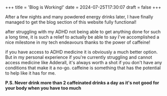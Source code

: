 +++
title = 'Blog is Working!'
date = 2024-07-25T17:30:07
draft = false
+++

After a few nights and many powdered energy drinks later, I have finally managed to get the blog
section of this website fully functional!

 after struggling with my ADHD not being able to get anything done for such a long time, it 
 is such a relief to actually be able to say I've accomplished a nice milestone in my tech
 endeavours thanks to the power of caffeine!
 
 if you have access to ADHD medicine it is obviously a much better option. But
 in my personal experience if you're currently struggling  and
 cannot access medicine like Adderall, it's always worth a shot if you don't have any conditions that make it a no-go. 
 caffeine is something that has the potential to help like it has for me.
 
 **P.S. Never drink more than 2 caffeinated drinks a day as it's not good for your body when you have too much**
 

 
